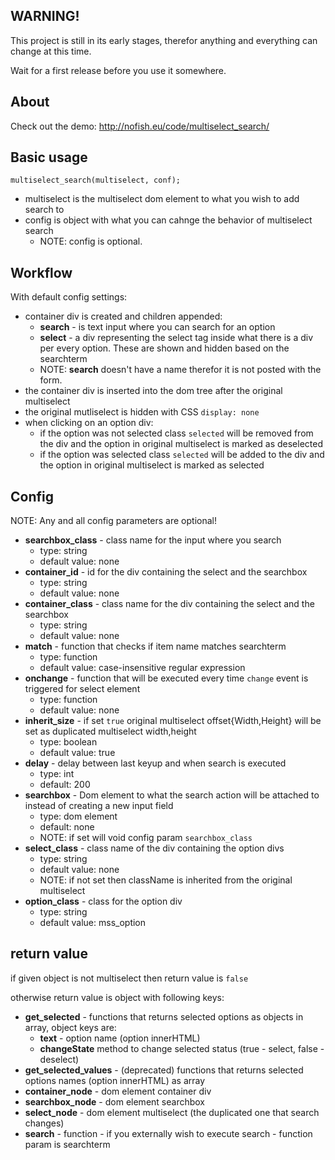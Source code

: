 ## WARNING!
This project is still in its early stages, therefor anything and everything can change at this time.

Wait for a first release before you use it somewhere.

## About
Check out the demo: http://nofish.eu/code/multiselect_search/

## Basic usage
`multiselect_search(multiselect, conf);`

* multiselect is the multiselect dom element to what you wish to add search to
* config is object with what you can cahnge the behavior of multiselect search
  * NOTE: config is optional.

## Workflow
With default config settings:

 * container div is created and children appended:
   * **search** - is text input where you can search for an option
   * **select** - a div representing the select tag inside what there is a div per every option. These are shown and hidden based on the searchterm
   * NOTE: **search** doesn't have a name therefor it is not posted with the form.
 * the container div is inserted into the dom tree after the original multiselect
 * the original mutliselect is hidden with CSS `display: none`
 * when clicking on an option div:
   * if the option was not selected class `selected` will be removed from the div and the option in original multiselect is marked as deselected
   * if the option was selected class `selected` will be added to the div and the option in original multiselect is marked as selected

## Config
NOTE: Any and all config parameters are optional!

 * **searchbox_class** - class name for the input where you search
   * type: string
   * default value: none 
 * **container_id** -  id for the div containing the select and the searchbox
   * type: string
   * default value: none 
 * **container_class** - class name for the div containing the select and the searchbox
   * type: string
   * default value: none 
 * **match** - function that checks if item name matches searchterm
   * type: function
   * default value: case-insensitive regular expression
 * **onchange** - function that will be executed every time `change` event is triggered for select element
   * type: function
   * default value: none
 * **inherit_size** - if set `true` original multiselect offset{Width,Height} will be set as duplicated multiselect width,height
   * type:  boolean
   * default value: true
 * **delay** - delay between last keyup and when search is executed
   * type: int
   * default: 200
 * **searchbox** - Dom element to what the search action will be attached to instead of creating a new input field
   * type: dom element
   * default: none
   * NOTE: if set will void config param `searchbox_class`
 * **select_class** - class name of the div containing the option divs
   * type: string
   * default value: none
   * NOTE: if not set then className is inherited from the original multiselect
 * **option_class** - class for the option div
   * type: string
   * default value: mss_option

## return value
if given object is not multiselect then return value is `false`

otherwise return value is object with following keys:
 
 * **get_selected** - functions that returns selected options as objects in array, object keys are:
   * **text** - option name (option innerHTML)
   * **changeState** method to change selected status (true - select, false - deselect)
 * **get_selected_values** - (deprecated) functions that returns selected options names (option innerHTML) as array
 * **container_node** - dom element container div
 * **searchbox_node** - dom element searchbox
 * **select_node** - dom element multiselect (the duplicated one that search changes)
 * **search** - function - if you externally wish to execute search - function param is searchterm
